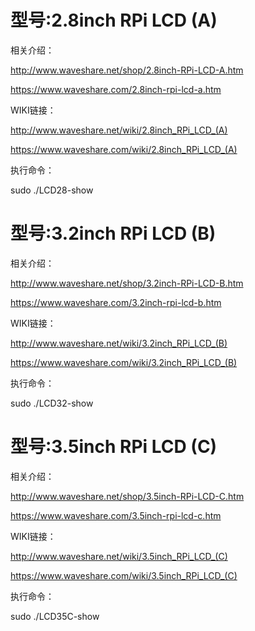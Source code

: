 # 型号:2.8inch RPi LCD (A)

相关介绍：

http://www.waveshare.net/shop/2.8inch-RPi-LCD-A.htm

https://www.waveshare.com/2.8inch-rpi-lcd-a.htm

WIKI链接：

http://www.waveshare.net/wiki/2.8inch_RPi_LCD_(A)

https://www.waveshare.com/wiki/2.8inch_RPi_LCD_(A)

执行命令：

sudo ./LCD28-show

# 型号:3.2inch RPi LCD (B)

相关介绍：

http://www.waveshare.net/shop/3.2inch-RPi-LCD-B.htm

https://www.waveshare.com/3.2inch-rpi-lcd-b.htm

WIKI链接：

http://www.waveshare.net/wiki/3.2inch_RPi_LCD_(B)

https://www.waveshare.com/wiki/3.2inch_RPi_LCD_(B)

执行命令：

sudo ./LCD32-show

# 型号:3.5inch RPi LCD (C)

相关介绍：

http://www.waveshare.net/shop/3.5inch-RPi-LCD-C.htm

https://www.waveshare.com/3.5inch-rpi-lcd-c.htm

WIKI链接：

http://www.waveshare.net/wiki/3.5inch_RPi_LCD_(C)

https://www.waveshare.com/wiki/3.5inch_RPi_LCD_(C)

执行命令：

sudo ./LCD35C-show
